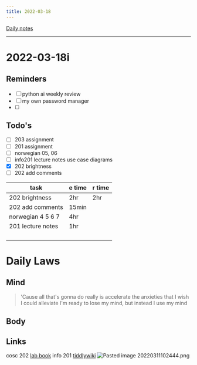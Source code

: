 ```yaml
---
title: 2022-03-18
---
```

[Daily notes](content/notes/daily-notes.md)

---

# 2022-03-18i
## Reminders
- [ ] python ai weekly review
- [ ] my own password manager
- [ ] 

## Todo's
- [ ] 203 assignment
- [ ] 201 assignment
- [ ] norwegian 05, 06
- [ ] info201 lecture notes use case diagrams
- [x] 202 brightness
- [ ] 202 add comments 

| task                     | e time | r time |
| -------------------------| ------ | -------|
| 202 brightness           | 2hr    | 2hr    |
| 202 add comments         | 15min  |        |
| norwegian 4 5 6 7        | 4hr    |        |
| 201 lecture notes        | 1hr    |        |
|                          |        |        |
|                          |        |        |
|                          |        |        |
|                          |        |        |

# Daily Laws
## Mind
> 'Cause all that's gonna do really is accelerate the anxieties that I wish I could alleviate
> I'm ready to lose my mind, but instead I use my mind

## Body

## Links
cosc 202 [lab book](https://cosc202.cspages.otago.ac.nz/lab-book/COSC202LabBook.pdf)
info 201 [tiddlywiki](https://isgb.otago.ac.nz/infosci/INFO201/labs_release/raw/master/output/info201_labs.html#%2FLabs%2FLab%2002%2FLab%202%3A%20Git%20and%20GitBucket:%5B%5B%2FLabs%2FLab%2002%2FLab%202%3A%20Git%20and%20GitBucket%5D%5D)
![Pasted image 20220311102444.png](None)